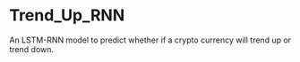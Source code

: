 # Trend_Up_RNN
An LSTM-RNN model to predict whether if a crypto currency will trend up or trend down.
